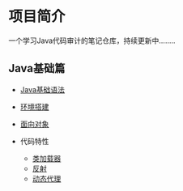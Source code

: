 # 项目简介

一个学习Java代码审计的笔记仓库，持续更新中........

## Java基础篇

- [Java基础语法](/Java基础语法/Java基础语法.md)

- [环境搭建](/环境搭建/环境搭建.md)

- [面向对象](/面向对象/面向对象.md)
- 代码特性
  - [类加载器](/类加载器/类加载器.md)
  - [反射](/反射/反射.md)
  - [动态代理](/动态代理/动态代理.md)
